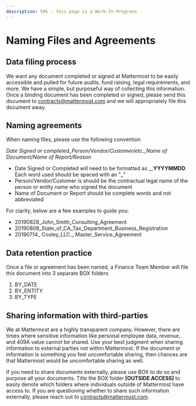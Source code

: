 ```yaml
---
description: 50% - this page is a Work-In-Progress
---
```


# Naming Files and Agreements

## Data filing process

We want any document completed or signed at Mattermost to be easily accessible and pulled for future audits, fund raising, legal requirements, and more. We have a simple, but purposeful way of collecting this information. Once a binding document has been completed or signed, please send this document to contracts@mattermost.com and we will appropriately file this document away. 

## Naming agreements

When naming files, please use the following convention

_Date Signed or completed\_Person/Vendor/Customer/etc.\_Name of Document/Name of Report/Reason_

* Date Signed or Completed will need to be formatted as __**YYYYMMDD**. Each word used should be spaced with an "\_"
* Person/Vendor/Customer is should be the contractual legal name of the person or entity name who signed the document
* Name of Document or Report should be complete words and not abbreviated

For clarity, below are a few examples to guide you:

* 20190828\_John\_Smith\_Consulting\_Agreement
* 20190808\_State\_of\_CA\_Tax\_Department\_Business\_Registration
* 20190714\_ Cooley\_LLC.\_ Master\_Service\_Agreement

## Data retention practice

Once a file or agreement has been named, a Finance Team Member will file this document into 3 separate BOX folders

1. BY\_DATE
2. BY\_ENTITY
3. BY\_TYPE

## Sharing information with third-parties

We at Mattermost are a highly transparent company. However, there are times where sensitive information like personal employee data, revenue, and 409A value cannot be shared. Use your best judgment when sharing information to external parties not within Mattermost. If the document or information is something you feel uncomfortable sharing, then chances are that Mattermost would be uncomfortable sharing as well. 

If you need to share documents externally, please use BOX to do so and purpose all your documents. Title the BOX folder **\[OUTSIDE ACCESS\]** to easily denote which folders where individuals outside of Mattermost have access to. If you are questioning whether to share such information externally, please reach out to contracts@mattermost.com.  

 





